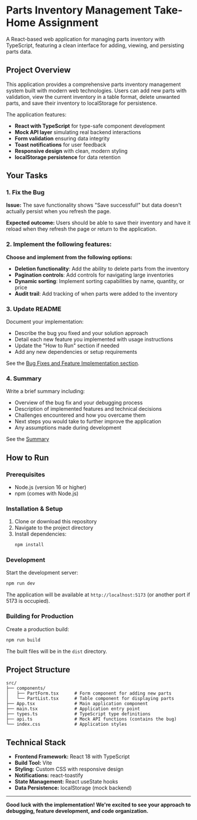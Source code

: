 # Parts Inventory Management Take-Home Assignment

A React-based web application for managing parts inventory with TypeScript, featuring a clean interface for adding, viewing, and persisting parts data.

## Project Overview

This application provides a comprehensive parts inventory management system built with modern web technologies. Users can add new parts with validation, view the current inventory in a table format, delete unwanted parts, and save their inventory to localStorage for persistence.

The application features:
- **React with TypeScript** for type-safe component development
- **Mock API layer** simulating real backend interactions
- **Form validation** ensuring data integrity
- **Toast notifications** for user feedback
- **Responsive design** with clean, modern styling
- **localStorage persistence** for data retention

## Your Tasks

### 1. Fix the Bug
**Issue:** The save functionality shows "Save successful!" but data doesn't actually persist when you refresh the page.

**Expected outcome:** Users should be able to save their inventory and have it reload when they refresh the page or return to the application.

### 2. Implement the following features:
**Choose and implement from the following options:**

- **Deletion functionality**: Add the ability to delete parts from the inventory
- **Pagination controls**: Add controls for navigating large inventories  
- **Dynamic sorting**: Implement sorting capabilities by name, quantity, or price
- **Audit trail**: Add tracking of when parts were added to the inventory

### 3. Update README
Document your implementation:
- Describe the bug you fixed and your solution approach
- Detail each new feature you implemented with usage instructions
- Update the "How to Run" section if needed
- Add any new dependencies or setup requirements

See the [Bug Fixes and Feature Implementation section](./REPORT.md).

### 4. Summary
Write a brief summary including:
- Overview of the bug fix and your debugging process
- Description of implemented features and technical decisions
- Challenges encountered and how you overcame them
- Next steps you would take to further improve the application
- Any assumptions made during development

See the [Summary](./REPORT.md#summary)

## How to Run

### Prerequisites
- Node.js (version 16 or higher)
- npm (comes with Node.js)

### Installation & Setup
1. Clone or download this repository
2. Navigate to the project directory
3. Install dependencies:
   ```bash
   npm install
   ```

### Development
Start the development server:
```bash
npm run dev
```

The application will be available at `http://localhost:5173` (or another port if 5173 is occupied).

### Building for Production
Create a production build:
```bash
npm run build
```

The built files will be in the `dist` directory.

## Project Structure

```
src/
├── components/
│   ├── PartForm.tsx      # Form component for adding new parts
│   └── PartList.tsx      # Table component for displaying parts
├── App.tsx               # Main application component
├── main.tsx              # Application entry point
├── types.ts              # TypeScript type definitions
├── api.ts                # Mock API functions (contains the bug)
└── index.css             # Application styles
```

## Technical Stack

- **Frontend Framework:** React 18 with TypeScript
- **Build Tool:** Vite
- **Styling:** Custom CSS with responsive design
- **Notifications:** react-toastify
- **State Management:** React useState hooks
- **Data Persistence:** localStorage (mock backend)

---

**Good luck with the implementation! We're excited to see your approach to debugging, feature development, and code organization.**
